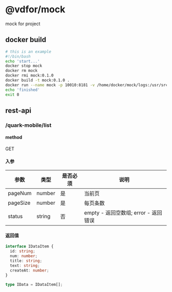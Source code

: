 # @vdfor/mock

mock for project

## docker build

```bash
# this is an example
#!/bin/bash
echo 'start...'
docker stop mock
docker rm mock
docker rmi mock:0.1.0
docker build -t mock:0.1.0 .
docker run --name mock -p 10010:8181 -v /home/docker/mock/logs:/usr/src/app/logs -d mock:0.1.0
echo 'finished'
exit 0
```

## rest-api

### /quark-mobile/list

#### method

GET

#### 入参 

| 参数 | 类型 | 是否必须 | 说明 |
| --- | --- | --- | --- |
| pageNum | number | 是 | 当前页 |
| pageSize | number | 是 | 每页条数 | 
| status | string | 否 | empty - 返回空数组; error - 返回错误 |

#### 返回值

```ts
interface IDataItem {
  id: string;
  num: number;
  title: string;
  text: string;
  createAt: number;
}

type IData = IDataItem[];
```



